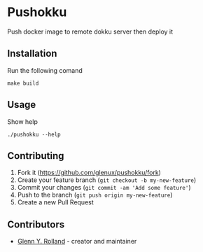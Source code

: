 # Pushokku

Push docker image to remote dokku server then deploy it

## Installation

Run the following comand

    make build

## Usage

Show help

    ./pushokku --help

## Contributing

1. Fork it (<https://github.com/glenux/pushokku/fork>)
2. Create your feature branch (`git checkout -b my-new-feature`)
3. Commit your changes (`git commit -am 'Add some feature'`)
4. Push to the branch (`git push origin my-new-feature`)
5. Create a new Pull Request

## Contributors

- [Glenn Y. Rolland](https://github.com/glenux) - creator and maintainer

